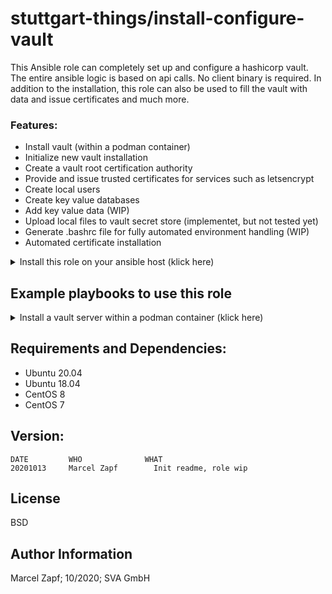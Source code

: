stuttgart-things/install-configure-vault
=========================================

This Ansible role can completely set up and configure a hashicorp vault. The entire ansible logic is based on api calls. No client binary is required.
In addition to the installation, this role can also be used to fill the vault with data and issue certificates and much more.

### Features:
- Install vault (within a podman container)
- Initialize new vault installation
- Create a vault root certification authority
- Provide and issue trusted certificates for services such as letsencrypt
- Create local users
- Create key value databases
- Add key value data (WIP)
- Upload local files to vault secret store (implementet, but not tested yet)
- Generate .bashrc file for fully automated environment handling (WIP)
- Automated certificate installation


<details><summary>Install this role on your ansible host (klick here)</summary>

```
cat <<EOF > ./requirements.yaml
roles:
- src: git@codehub.sva.de:Lab/stuttgart-things/supporting-roles/install-configure-vault.git
  scm: git
- src: git@codehub.sva.de:Lab/stuttgart-things/supporting-roles/install-requirements.git
  scm: git
- src: git@codehub.sva.de:Lab/stuttgart-things/supporting-roles/deploy-podman-container.git
  scm: git
- src: git@codehub.sva.de:Lab/stuttgart-things/supporting-roles/generate-selfsigned-certs.git
  scm: git
  version: stable

collections:
- name: containers.podman 
- name: community.general
- name: community.crypto
EOF
ansible-galaxy install -r ./requirements.yaml --force && ansible-galaxy collection install -r ./requirements.yaml -f
```
</details>

## Example playbooks to use this role

<details><summary>Install a vault server within a podman container (klick here)</summary>

### Ansible command:
```
ansible-playbook -i inventory.ini playbook.yml
```

### Playbook: playbook.yml
```
- hosts: "vault"
  gather_facts: true
  become: true
  vars:
    # default configuration
    vault_url: https://example.com:8200

    # Install vault server
    install_vault: true
    install_vault_init_secret_shares: 1
    install_vault_init_secret_threshold: 1

  roles:
    - install-configure-vault
```

### Playbook: inventory.ini
```
[vault]
example.com
```
</details>

## Requirements and Dependencies:
- Ubuntu 20.04
- Ubuntu 18.04
- CentOS 8
- CentOS 7

## Version:
```
DATE         WHO       		  WHAT
20201013     Marcel Zapf        Init readme, role wip
```

License
-------

BSD

Author Information
------------------

Marcel Zapf; 10/2020; SVA GmbH